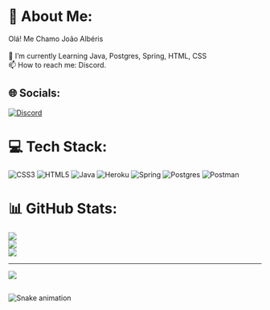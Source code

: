 # 💫 About Me:
Olá! Me Chamo João Albéris<br><br>🌱 I’m currently Learning Java, Postgres, Spring, HTML, CSS<br>📫 How to reach me: Discord.


## 🌐 Socials:
[![Discord](https://img.shields.io/badge/Discord-%237289DA.svg?logo=discord&logoColor=white)](https://discord.gg/https://discord.gg/Eu6Tsgmnny) 

# 💻 Tech Stack:
![CSS3](https://img.shields.io/badge/css3-%231572B6.svg?style=plastic&logo=css3&logoColor=white) ![HTML5](https://img.shields.io/badge/html5-%23E34F26.svg?style=plastic&logo=html5&logoColor=white) ![Java](https://img.shields.io/badge/java-%23ED8B00.svg?style=plastic&logo=java&logoColor=white) ![Heroku](https://img.shields.io/badge/heroku-%23430098.svg?style=plastic&logo=heroku&logoColor=white) ![Spring](https://img.shields.io/badge/spring-%236DB33F.svg?style=plastic&logo=spring&logoColor=white) ![Postgres](https://img.shields.io/badge/postgres-%23316192.svg?style=plastic&logo=postgresql&logoColor=white) ![Postman](https://img.shields.io/badge/Postman-FF6C37?style=plastic&logo=postman&logoColor=white)
# 📊 GitHub Stats:
![](https://github-readme-stats.vercel.app/api?username=joaoalberis&theme=radical&hide_border=false&include_all_commits=true&count_private=true)<br/>
![](https://github-readme-streak-stats.herokuapp.com/?user=joaoalberis&theme=radical&hide_border=false)<br/>
![](https://github-readme-stats.vercel.app/api/top-langs/?username=joaoalberis&theme=radical&hide_border=false&include_all_commits=true&count_private=true&layout=compact)

---
[![](https://visitcount.itsvg.in/api?id=joaoalberis&icon=2&color=12)](https://visitcount.itsvg.in)

<!-- Proudly created with GPRM ( https://gprm.itsvg.in ) -->

  ##


![Snake animation](https://github.com/joaoalberis/joaoalberis/blob/output/github-contribution-grid-snake.svg)
